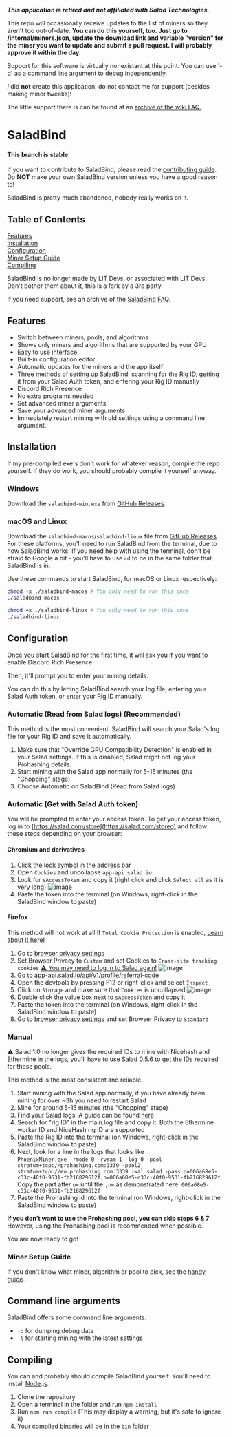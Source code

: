 ***This application is retired and not affiliated with Salad Technologies.*** 

This repo will occasionally receive updates to the list of miners so they aren't too out-of-date. **You can do this yourself, too. Just go to /internal/miners.json, update the download link and variable "version" for the miner you want to update and submit a pull request. I will probably approve it within the day.**

Support for this software is virtually nonexistant at this point. You can use '-d' as a command line argument to debug independently.

*I* did **not** create this application, do not contact me for support (besides making minor tweaks)!

The little support there is can be found at an [archive of the wiki FAQ.](https://web.archive.org/web/20220518225746/https://wiki.litdevs.org/wiki/SaladBind/FAQ).

# SaladBind 
#### This branch is stable

If you want to contribute to SaladBind, please read the [contributing guide](CONTRIBUTING.md). Do **NOT** make your own SaladBind version unless you have a good reason to!

SaladBind is pretty much abandoned, nobody really works on it.
## Table of Contents

[Features](#Features) <br>
[Installation](#Installation) <br>
[Configuration](#Configuration) <br>
[Miner Setup Guide](#Miner-Setup-Guide) <br>
[Compiling](#Compiling)

SaladBind is no longer made by LIT Devs, or associated with LIT Devs. Don't bother them about it, this is a fork by a 3rd party.

If you need support, see an archive of the [SaladBind FAQ](https://web.archive.org/web/20220518225746/https://wiki.litdevs.org/wiki/SaladBind/FAQ).

## Features

- Switch between miners, pools, and algorithms
- Shows only miners and algorithms that are supported by your GPU
- Easy to use interface
- Built-in configuration editor
- Automatic updates for the miners and the app itself
- Three methods of setting up SaladBind: scanning for the Rig ID, getting it from your Salad Auth token, and entering your Rig ID manually
- Discord Rich Presence
- No extra programs needed
- Set advanced miner arguments
- Save your advanced miner arguments
- Immediately restart mining with old settings using a command line argument.

## Installation
If my pre-compiled exe's don't work for whatever reason, compile the repo yourself.
If they do work, you should probably compile it yourself anyway.
### Windows

Download the `saladbind-win.exe` from [GitHub Releases](https://github.com/UhhhAaron/SaladBind/releases/latest).

### macOS and Linux

Download the `saladbind-macos`/`saladbind-linux` file from [GitHub Releases](https://github.com/UhhhAaron/SaladBind/releases/latest). For these platforms, you'll need to run SaladBind from the terminal, due to how SaladBind works. If you need help with using the terminal, don't be afraid to Google a bit - you'll have to use `cd` to be in the same folder that SaladBind is in.

Use these commands to start SaladBind, for macOS or Linux respectively:

```bash
chmod +x ./saladbind-macos # You only need to run this once
./saladbind-macos
```

```bash
chmod +x ./saladbind-linux # You only need to run this once
./saladbind-linux
```

## Configuration

Once you start SaladBind for the first time, it will ask you if you want to enable Discord Rich Presence. 

Then, it'll prompt you to enter your mining details.

You can do this by letting SaladBind search your log file, entering your Salad Auth token, or enter your Rig ID manually.

### Automatic (Read from Salad logs) (Recommended)
This method is the most convenient.
SaladBind will search your Salad's log file for your Rig ID and save it automatically.

1. Make sure that "Override GPU Compatibility Detection" is enabled in your Salad settings. If this is disabled, Salad might not log your Prohashing details.
2. Start mining with the Salad app normally for 5-15 minutes (the "Chopping" stage)
3. Choose Automatic on SaladBind (Read from Salad logs)

### Automatic (Get with Salad Auth token)

You will be prompted to enter your access token.
To get your access token, log in to [https://salad.com/store](https://salad.com/storeo) and follow these steps depending on your browser:

#### Chromium and derivatives

1. Click the lock symbol in the address bar
2. Open `Cookies` and uncollapse `app-api.salad.io`
3. Look for `sAccessToken` and copy it (right click and click `Select all` as it is very long)
![image](https://user-images.githubusercontent.com/93124920/202850854-4133c465-f50c-45a8-8c65-c2b4b7199a76.png)
4. Paste the token into the terminal (on Windows, right-click in the SaladBind window to paste)

#### Firefox
This method will not work at all if `Total Cookie Protection` is enabled, [Learn about it here!](https://support.mozilla.org/en-US/kb/introducing-total-cookie-protection-standard-mode)
1. Go to [browser privacy settings](about:preferences#privacy)
2. Set Browser Privacy to `Custom` and set Cookies to `Cross-site tracking cookies` [⚠️ You may need to log in to Salad again!](https://salad.com/store)
![image](https://user-images.githubusercontent.com/93124920/202851351-a20ab4ef-207a-4ef5-bd74-00034aefc973.png)
3. Go to [app-api.salad.io/api/v1/profile/referral-code](https://app-api.salad.io/api/v1/profile/referral-code)
4. Open the devtools by pressing F12 or right-click and select `Inspect`
3. Click on `Storage` and make sure that `Cookies` is uncollapsed
![image](https://user-images.githubusercontent.com/93124920/202851412-0d259fd4-1928-4b59-8d7a-0fec05285a9f.png)
4. Double click the value box next to `sAccessToken` and copy it
5. Paste the token into the terminal (on Windows, right-click in the SaladBind window to paste)
6. Go to [browser privacy settings](about:preferences#privacy) and set Browser Privacy to `Standard`

### Manual
⚠️ Salad 1.0 no longer gives the required IDs to mine with Nicehash and Ethermine in the logs, you'll have to use Salad [0.5.6](https://github.com/SaladTechnologies/salad-applications/releases/tag/0.5.6) to get the IDs required for these pools.

This method is the most consistent and reliable.

1. Start mining with the Salad app normally, if you have already been mining for over ~3h you need to restart Salad 
2. Mine for around 5-15 minutes (the "Chopping" stage)
3. Find your Salad logs. A guide can be found [here](https://support.salad.com/hc/en-us/articles/360042215512-How-To-Find-Your-Salad-Log-Files)
4. Search for "rig ID" in the main.log file and copy it. Both the Ethermine worker ID and NiceHash rig ID are supported
5. Paste the Rig ID into the terminal (on Windows, right-click in the SaladBind window to paste)
6. Next, look for a line in the logs that looks like <br>`PhoenixMiner.exe -rmode 0 -rvram 1 -log 0 -pool stratum+tcp://prohashing.com:3339 -pool2 stratum+tcp://eu.prohashing.com:3339 -wal salad -pass o=006a68e5-c33c-40f0-9531-fb216829612f,n=006a68e5-c33c-40f0-9531-fb216829612f` <br>
Copy the part after `o=` until the `,n=` as demonstrated here: `006a68e5-c33c-40f0-9531-fb216829612f`
7. Paste the Prohashing id into the terminal (on Windows, right-click in the SaladBind window to paste)

**If you don’t want to use the Prohashing pool, you can skip steps 6 & 7**<br>
However, using the Prohashing pool is recommended when possible.


You are now ready to go!

### Miner Setup Guide

If you don't know what miner, algorithm or pool to pick, see the [handy guide](https://web.archive.org/web/20220216041732/https://wiki.litdevs.org/wiki/SaladBind/Miner_guide).

## Command line arguments

SaladBind offers some command line arguments.

- `-d` for dumping debug data
- `-l` for starting mining with the latest settings

## Compiling

You can and probably should compile SaladBind yourself. You'll need to install [Node.js](https://nodejs.org/).

1. Clone the repository
2. Open a terminal in the folder and run `npm install`
3. Run `npm run compile` (This may display a warning, but it's safe to ignore it)
4. Your compiled binaries will be in the `bin` folder

